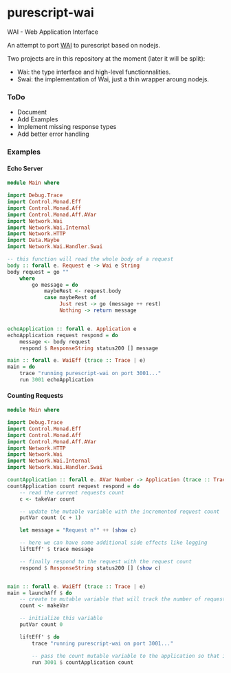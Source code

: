 # purescript-wai
WAI - Web Application Interface

An attempt to port [WAI](https://github.com/yesodweb/wai/) to purescript based on nodejs.

Two projects are in this repository at the moment (later it will be split):
+ Wai: the type interface and high-level functionnalities.
+ Swai: the implementation of Wai, just a thin wrapper aroung nodejs.

### ToDo
+ Document
+ Add Examples
+ Implement missing response types
+ Add better error handling

### Examples
#### Echo Server
```purescript
module Main where

import Debug.Trace
import Control.Monad.Eff
import Control.Monad.Aff
import Control.Monad.Aff.AVar
import Network.Wai
import Network.Wai.Internal
import Network.HTTP
import Data.Maybe
import Network.Wai.Handler.Swai

-- this function will read the whole body of a request
body :: forall e. Request e -> Wai e String
body request = go ""
    where
        go message = do
            maybeRest <- request.body
            case maybeRest of
                 Just rest -> go (message ++ rest)
                 Nothing -> return message


echoApplication :: forall e. Application e
echoApplication request respond = do
    message <- body request
    respond $ ResponseString status200 [] message

main :: forall e. WaiEff (trace :: Trace | e)
main = do
    trace "running purescript-wai on port 3001..."
    run 3001 echoApplication
```

#### Counting Requests
```purescript
module Main where

import Debug.Trace
import Control.Monad.Eff
import Control.Monad.Aff
import Control.Monad.Aff.AVar
import Network.HTTP
import Network.Wai
import Network.Wai.Internal
import Network.Wai.Handler.Swai

countApplication :: forall e. AVar Number -> Application (trace :: Trace | e)
countApplication count request respond = do
    -- read the current requests count
    c <- takeVar count

    -- update the mutable variable with the incremented request count
    putVar count (c + 1)

    let message = "Request n°" ++ (show c)

    -- here we can have some additional side effects like logging
    liftEff' $ trace message

    -- finally respond to the request with the request count
    respond $ ResponseString status200 [] (show c)


main :: forall e. WaiEff (trace :: Trace | e)
main = launchAff $ do
    -- create te mutable variable that will track the number of request
    count <- makeVar

    -- initialize this variable
    putVar count 0

    liftEff' $ do
        trace "running purescript-wai on port 3001..."

        -- pass the count mutable variable to the application so that it can be used by it
        run 3001 $ countApplication count
```
